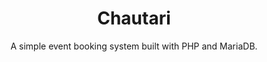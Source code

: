 <div align="center">
    <h1>Chautari</h1>
    <p>A simple event booking system built with PHP and MariaDB.</p>
</div>